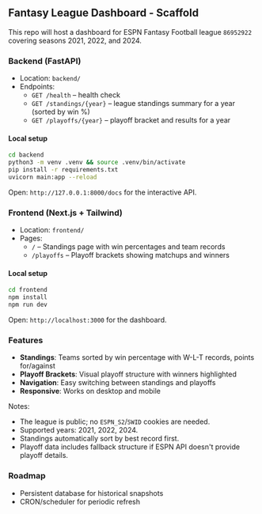 ## Fantasy League Dashboard - Scaffold

This repo will host a dashboard for ESPN Fantasy Football league `86952922` covering seasons 2021, 2022, and 2024.

### Backend (FastAPI)
- Location: `backend/`
- Endpoints:
  - `GET /health` – health check
  - `GET /standings/{year}` – league standings summary for a year (sorted by win %)
  - `GET /playoffs/{year}` – playoff bracket and results for a year

#### Local setup
```bash
cd backend
python3 -m venv .venv && source .venv/bin/activate
pip install -r requirements.txt
uvicorn main:app --reload
```

Open: `http://127.0.0.1:8000/docs` for the interactive API.

### Frontend (Next.js + Tailwind)
- Location: `frontend/`
- Pages:
  - `/` – Standings page with win percentages and team records
  - `/playoffs` – Playoff brackets showing matchups and winners

#### Local setup
```bash
cd frontend
npm install
npm run dev
```

Open: `http://localhost:3000` for the dashboard.

### Features
- **Standings**: Teams sorted by win percentage with W-L-T records, points for/against
- **Playoff Brackets**: Visual playoff structure with winners highlighted
- **Navigation**: Easy switching between standings and playoffs
- **Responsive**: Works on desktop and mobile

Notes:
- The league is public; no `ESPN_S2`/`SWID` cookies are needed.
- Supported years: 2021, 2022, 2024.
- Standings automatically sort by best record first.
- Playoff data includes fallback structure if ESPN API doesn't provide playoff details.

### Roadmap
- Persistent database for historical snapshots
- CRON/scheduler for periodic refresh
